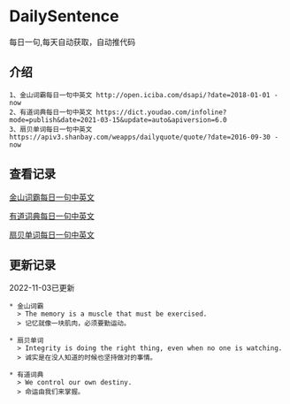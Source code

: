 # DailySentence

每日一句,每天自动获取，自动推代码

## 介绍

```
1、金山词霸每日一句中英文 http://open.iciba.com/dsapi/?date=2018-01-01 - now
2、有道词典每日一句中英文 https://dict.youdao.com/infoline?mode=publish&date=2021-03-15&update=auto&apiversion=6.0
3、扇贝单词每日一句中英文 https://apiv3.shanbay.com/weapps/dailyquote/quote/?date=2016-09-30 - now
```

## 查看记录

[金山词霸每日一句中英文](./data/iciba/)

[有道词典每日一句中英文](./data/youdao/)

[扇贝单词每日一句中英文](./data/shanbay/)

## 更新记录
2022-11-03已更新 
```
* 金山词霸
  > The memory is a muscle that must be exercised.
  > 记忆就像一块肌肉，必须要勤运动。

* 扇贝单词
  > Integrity is doing the right thing, even when no one is watching.
  > 诚实是在没人知道的时候也坚持做对的事情。

* 有道词典
  > We control our own destiny.
  > 命运由我们来掌握。

```
